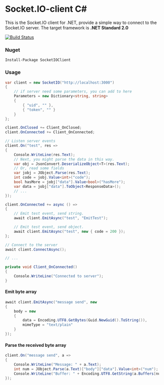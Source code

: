 # Socket.IO-client C#

This is the Socket.IO client for .NET, provide a simple way to connect to the Socket.IO server. The target framework is **.NET Standard 2.0**

[![Build Status](https://herowong.visualstudio.com/socket.io-client/_apis/build/status/doghappy.socket.io-client-csharp?branchName=master)](https://herowong.visualstudio.com/socket.io-client/_build/latest?definitionId=15&branchName=master)

### Nuget

```
Install-Package SocketIOClient
```

### Usage

```cs
var client = new SocketIO("http://localhost:3000")
{
    // if server need some parameters, you can add to here
    Parameters = new Dictionary<string, string>
    {
        { "uid", "" },
        { "token", "" }
    }
};

client.OnClosed += Client_OnClosed;
client.OnConnected += Client_OnConnected;

// Listen server events
client.On("test", res =>
{
    Console.WriteLine(res.Text);
    // Next, you might parse the data in this way.
    var obj = JsonConvert.DeserializeObject<T>(res.Text);
    // Or, read some fields
    var jobj = JObject.Parse(res.Text);
    int code = jobj.Value<int>("code");
    bool hasMore = jobj["data"].Value<bool>("hasMore");
    var data = jobj["data"].ToObject<ResponseData>();
    // ...
});

client.OnConnected += async () =>
{
    // Emit test event, send string.
    await client.EmitAsync("test", "EmitTest");

    // Emit test event, send object.
    await client.EmitAsync("test", new { code = 200 });
};

// Connect to the server
await client.ConnectAsync();

// ...

private void Client_OnConnected()
{
    Console.WriteLine("Connected to server");
}
```

#### Emit byte array

```cs
await client.EmitAsync("message send", new
{
    body = new
    {
        data = Encoding.UTF8.GetBytes(Guid.NewGuid().ToString()),
        mimeType = "text/plain"
    }
});
```

#### Parse the received byte array

```cs
client.On("message send", a =>
{
    Console.WriteLine("Message: " + a.Text);
    int num = JObject.Parse(a.Text)["body"]["data"].Value<int>("num");
    Console.WriteLine("Buffer: " + Encoding.UTF8.GetString(a.Buffers[num]));
});
```
